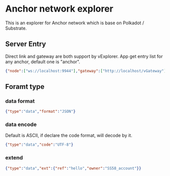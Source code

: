 # Anchor network explorer

This is an explorer for Anchor network which is base on Polkadot / Substrate.
## Server Entry

Direct link and gateway are both support by vExplorer. App get entry list for any anchor, default one is "anchor".

```JSON
{"node":["ws://localhost:9944"],"gateway":["http://localhost/vGateway"]}
```

## Foramt type

### data format

```JSON
{"type":"data","format":"JSON"}
```

### data encode

Default is ASCII, if declare the code format, will decode by it.

```JSON
{"type":"data","code":"UTF-8"}
```

### extend 

```JSON
{"type":"data","ext":{"ref":"hello","owner":"SS58_account"}}
```